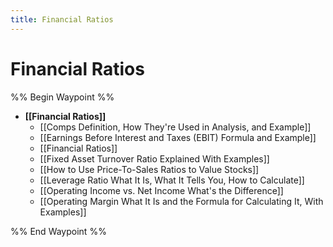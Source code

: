 ```yaml
---
title: Financial Ratios
---
```

# Financial Ratios

%% Begin Waypoint %%

- **[[Financial Ratios]]**
	- [[Comps Definition,  How They're Used in Analysis,  and Example]]
	- [[Earnings Before Interest and Taxes (EBIT) Formula and Example]]
	- [[Financial Ratios]]
	- [[Fixed Asset Turnover Ratio Explained With Examples]]
	- [[How to Use Price-To-Sales Ratios to Value Stocks]]
	- [[Leverage Ratio What It Is,  What It Tells You,  How to Calculate]]
	- [[Operating Income vs. Net Income What's the Difference]]
	- [[Operating Margin What It Is and the Formula for Calculating It,  With Examples]]

%% End Waypoint %%